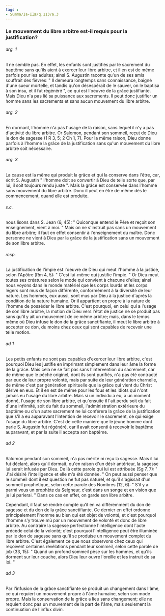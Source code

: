 ```yaml
---
tags : 
- Summa/Ia-IIæ/q.113/a.3
---
```


### Le mouvement du libre arbitre est-il requis pour la justification?

###### arg. 1
Il ne semble pas. En effet, les enfants sont justifiés par le sacrement du baptême sans qu'ils aient à exercer leur libre arbitre, et il en est de même parfois pour les adultes; ainsi S. Augustin raconte qu'un de ses amis souffrait des fièvres: " Il demeura longtemps sans connaissance, baigné d'une sueur mortelle, et tandis qu'on désespérait de le sauver, on le baptisa à son insu, et il fut régénéré ", ce qui est l'oeuvre de la grâce justifiante. Mais Dieu n'a pas lié sa puissance aux sacrements. Il peut donc justifier un homme sans les sacrements et sans aucun mouvement du libre arbitre. 

###### arg. 2
En dormant, l'homme n'a pas l'usage de la raison, sans lequel il n'y a pas d'activité du libre arbitre. Or Salomon, pendant son sommeil, reçut de Dieu le don de sagesse (1 R 3, 5; 2 Ch 1, 7). Pour la même raison, Dieu donne parfois à l'homme la grâce de la justification sans qu'un mouvement du libre arbitre soit nécessaire. 

###### arg. 3
La cause est la même qui produit la grâce et qui la conserve dans l'être, car, écrit S. Augustin " l'homme doit se convertir à Dieu de telle sorte que, par lui, il soit toujours rendu juste ". Mais la grâce est conservée dans l'homme sans mouvement du libre arbitre. Donc il peut en être de même dès le commencement, quand elle est produite. 

###### s.c.
nous lisons dans S. Jean (6, 45): " Quiconque entend le Père et reçoit son enseignement, vient à moi. " Mais on ne s'instruit pas sans un mouvement du libre arbitre; il faut en effet consentir à l'enseignement du maître. Donc personne ne vient à Dieu par la grâce de la justification sans un mouvement de son libre arbitre.

###### resp.
La justification de l'impie est l'oeuvre de Dieu qui meut l'homme à la justice, selon l'Apôtre (Rm 4, 5): " C'est lui-même qui justifie l'impie. " Or Dieu meut toutes ses créatures selon le mode qui convient à chacune d'elles; ainsi nous voyons dans le monde matériel que les corps lourds et les corps légers sont mus de façon différente, conformément à la diversité de leur nature. Les hommes, eux aussi, sont mus par Dieu à la justice d'après la condition de la nature humaine. Or il appartient en propre à la nature de l'homme de posséder le libre arbitre. C'est pourquoi, en celui qui a l'usage de son libre arbitre, la motion de Dieu vers l'état de justice ne se produit pas sans qu'il y ait un mouvement de ce même arbitre; mais, dans le temps même où Dieu infuse le don de la grâce sanctifiante, il meut le libre arbitre à accepter ce don, du moins chez ceux qui sont capables de recevoir une telle motion.

###### ad 1
Les petits enfants ne sont pas capables d'exercer leur libre arbitre, c'est pourquoi Dieu les justifie en imprimant simplement dans leur âme la forme de la grâce. Mais cela ne se fait pas sans l'intervention du sacrement, car de même que le péché originel, dont ils sont purifiés, n'a pas été contracté par eux de leur propre volonté, mais par suite de leur génération charnelle, de même c'est par génération spirituelle que la grâce qui vient du Christ dérive en eux. Et il en est de même pour les fous et les idiots qui n'ont jamais eu l'usage du libre arbitre. Mais si un individu a eu, à un moment donné, l'usage de son libre arbitre, et qu'ensuite il l'ait perdu soit du fait d'une infirmité, soit du fait du sommeil, l'administration extérieure du baptême ou d'un autre sacrement ne lui conférera la grâce de la justification que s'il a eu auparavant l'intention de recevoir le sacrement, ce qui exige l'usage du libre arbitre. C'est de cette manière que le jeune homme dont parle S. Augustin fut régénéré, car il avait consenti à recevoir le baptême auparavant, et par la suite il accepta son baptême. 

###### ad 2
Salomon pendant son sommeil, n'a pas mérité ni reçu la sagesse. Mais il lui fut déclaré, alors qu'il dormait, qu'en raison d'un désir antérieur, la sagesse lui serait infusée par Dieu. De là cette parole qui lui est attribuée (Sg 7, 7): " J'ai désiré l'intelligence et elle m'a été donnée. " On peut aussi penser que le sommeil dont il est question ne fut pas naturel, et qu'il s'agissait d'un sommeil prophétique, selon cette parole des Nombres (12, 6): " S'il y a parmi vous un prophète du Seigneur, c'est dans un songe et en vision que je lui parlerai. " Dans ce cas en effet, on garde son libre arbitre. 

Cependant, il faut se rendre compte qu'il en va différemment du don de sagesse et du don de la grâce sanctifiante. Ce dernier en effet ordonne principalement l'homme au bien qui est objet de volonté, et c'est pourquoi l'homme s'y trouve mû par un mouvement de volonté et donc de libre arbitre. Au contraire la sagesse perfectionne l'intelligence dont l'acte précède celui de la volonté; c'est pourquoi l'intelligence peut être illuminée par le don de sagesse sans qu'il se produise un mouvement complet du libre arbitre. C'est également ce que nous observons chez ceux qui reçoivent certaines révélations pendant leur sommeil, selon cette parole de job (33, 15): " Quand un profond sommeil pèse sur les hommes, et qu'ils dorment sur leur couche, alors Dieu leur ouvre l'oreille et les instruit de sa loi. " 

###### ad 3
Par l'infusion de la grâce sanctifiante se produit un changement dans l'âme, ce qui requiert un mouvement propre à l'âme humaine, selon son mode propre. Mais la conservation de la grâce a lieu sans changement; elle ne requiert donc pas un mouvement de la part de l'âme, mais seulement la continuation de l'influx divin.

